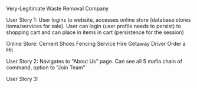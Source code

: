 Very-Legitimate Waste Removal Company

User Story 1:
User logins to website, accesses online store (database stores items/services for sale).
User can login (user profile needs to persist) to shopping cart and can place in items in cart (persistence for the session)

Online Store:
Cement Shoes
Fencing Service
Hire Getaway Driver
Order a Hit

User Story 2:
Navigates to “About Us” page.  Can see all 5 mafia chain of command, option to “Join Team”

User Story 3:
